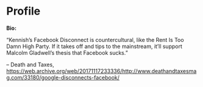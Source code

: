 # Profile

**Bio:**

“Kennish’s Facebook Disconnect is countercultural, like the Rent Is Too Damn High Party. If it takes
off and tips to the mainstream, it’ll support Malcolm Gladwell’s thesis that Facebook sucks.”

– Death and Taxes,
https://web.archive.org/web/20171117233336/http://www.deathandtaxesmag.com/33180/google-disconnects-facebook/
